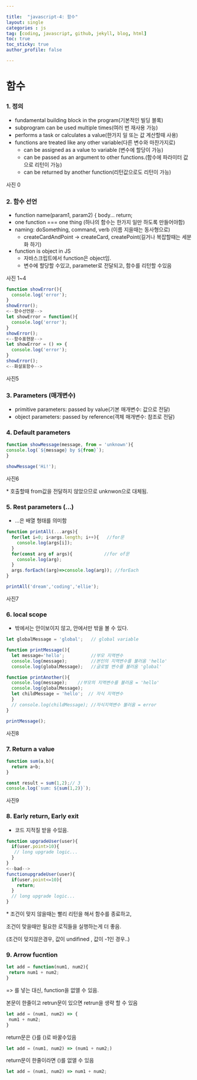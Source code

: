 ```yaml
---

title:  "javascript-4: 함수"
layout: single
categories : js
tag: [coding, javascript, github, jekyll, blog, html]
toc: true
toc_sticky: true
author_profile: false

---
```




# 함수



### 1. 정의

- fundamental building block in the program(기본적인 빌딩 블록)
- subprogram can be used multiple times(여러 번 재사용 가능)
- performs a task or calculates a value(한가지 일 또는 값 계산할때 사용)
- functions are treated like any other variable(다른 변수와 마찬가지로)
  - can be assigned as a value to variable (변수에 할당이 가능)
  - can be passed as an argument to other functions.(함수에 파라미터 값으로 리턴이 가능)
  - can be returned by another function(리턴값으로도 리턴이 가능)

사진 0



### 2. 함수 선언

-  function name(param1, param2) { body... return; 
- one function === one thing (하나의 함수는 한가지 일만 하도록 만들어야함)
- naming: doSomething, command, verb (이름 지을때는 동사형으로)
  - createCardAndPoint -> createCard, createPoint(길거나 복잡할때는 세분화 하기)
- function is object in JS
  - 자바스크립트에서 function은 object임.
  - 변수에 할당할 수있고, parameter로 전달되고, 함수를 리턴할 수있음

사진 1~4

```js
function showError(){
  console.log('error');
}
showError();
<--함수선언문-->
let showError = function(){
  console.log('error');
}
showError();
<--함수표현문-->
let showError = () => {
  console.log('error');
}
showError();
<--화살표함수-->
```

사진5



### 3. Parameters (매개변수)

- primitive parameters: passed by value(기본 매개변수: 값으로 전달)
- object parameters: passed by reference(객체 매개변수: 참조로 전달)



### 4. Default parameters 

```js
function showMessage(message, from = 'unknown'){
console.log(`${message} by ${from}`);
}

showMessage('Hi!');
```

사진6

\* 호출할때 from값을 전달하지 않았으므로 unknwon으로 대체됨.



### **5. Rest parameters (...)**

- ...은 배열 형태를 의미함

```js
function printAll(...args){
  for(let i=0; i<args.length; i++){   //for문
    console.log(args[i]);
  }
  for(const arg of args){            //for of문
    console.log(arg);
  }
  args.forEach((arg)=>console.log(arg)); //forEach
}

printAll('dream','coding','ellie');
```

사진7



### 6. local scope

- 밖에서는 안이보이지 않고, 안에서만 밖을 볼 수 있다.

```js
let globalMessage = 'global';   // global variable

function printMessage(){
  let message='hello';          //부모 지역변수
  console.log(message);         //본인의 지역변수를 불러옴 'hello'
  console.log(globalMessage);   //글로벌 변수를 불러옴 'global'

function printAnother(){    
  console.log(message);    //부모의 지역변수를 불러옴 = 'hello'
  console.log(globalMessage);
  let childMessage = 'hello';  // 자식 지역변수
  }
  // console.log(childMessage); //자식지역변수 불러옴 = error
}

printMessage();
```

사진8



### 7. Return a value

```js
function sum(a,b){
  return a+b;
}

const result = sum(1,2);// 3
console.log(`sum: ${sum(1,2)}`);
```

사진9



### 8. Early return, Early exit

- 코드 지적질 받을 수있음. 

```js
function upgradeUser(user){
  if(user.point>10){
   // long upgrade logic...
  }
}
<--bad-->
functionupgradeUser(user){
  if(user.point<=10){
    return;
  }
  // long upgrade logic...
}
```

\* 조건이 맞지 않을때는 빨리 리턴을 해서 함수를 종료하고, 

  조건이 맞을때만 필요한 로직들을 실행하는게 더 좋음.

  (조건이 맞지않은경우, 값이 undifined , 값이 -1인 경우..)



### 9. Arrow fucntion

```js
let add = function(num1, num2){
 return num1 + num2;
}
```

=> 를 넣는 대신, function을 없앨 수 있음.

본문이 한줄이고 retrun문이 있으면 retrun을 생략 할 수 있음

```js
let add = (num1, num2) => {
 num1 + num2;
}
```

return문은 {}를 ()로 바꿀수있음

```js
let add = (num1, num2) => (num1 + num2;)
```

return문이 한줄이라면 ()를 없앨 수 있음

```js
let add = (num1, num2) => num1 + num2;
```





